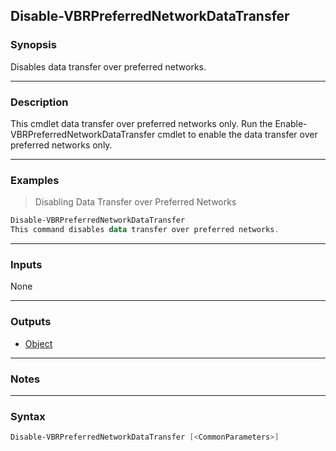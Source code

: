 Disable-VBRPreferredNetworkDataTransfer
---------------------------------------

### Synopsis
Disables data transfer over preferred networks.

---

### Description

This cmdlet data transfer over preferred networks only.
Run the Enable-VBRPreferredNetworkDataTransfer cmdlet to enable the data transfer over preferred networks only.

---

### Examples
> Disabling Data Transfer over Preferred Networks

```PowerShell
Disable-VBRPreferredNetworkDataTransfer
This command disables data transfer over preferred networks.
```

---

### Inputs
None

---

### Outputs
* [Object](https://learn.microsoft.com/en-us/dotnet/api/System.Object)

---

### Notes

---

### Syntax
```PowerShell
Disable-VBRPreferredNetworkDataTransfer [<CommonParameters>]
```
